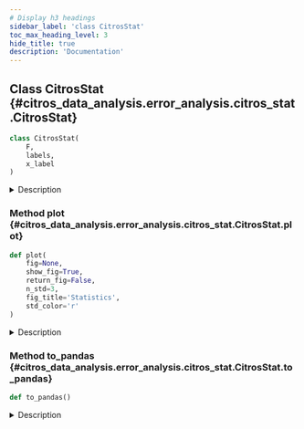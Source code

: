 ```yaml
---
# Display h3 headings
sidebar_label: 'class CitrosStat'
toc_max_heading_level: 3
hide_title: true
description: 'Documentation'
---
```









    
## Class CitrosStat {#citros_data_analysis.error_analysis.citros_stat.CitrosStat}





```python
class CitrosStat(
    F,
    labels,
    x_label
)
```


<details>
  <summary>Description</summary>

Object to store statistics.

---
#### Parameters

**```F```** :&ensp;**pandas.DataFrame**
:   Table with statistics.


**```labels```** :&ensp;`array-like`
:   Labels of the data columns.


**```x_label```** :&ensp;**str**
:   Label of the independent variable.

---
#### Attributes

**```x```** :&ensp;**pandas.DataFrame**
:   Table with independent variable.


**```mean```** :&ensp;**pandas.DataFrame**
:   Table with mean values. If statistics was collected for a vector, columns correspond to vector elements.


**```covar_matrix```** :&ensp;**pandas.DataFrame**
:   Table with the covariance matrixes. If statistics was collected for a vector, columns correspond to vector elements.


**```sigma```** :&ensp;**pandas.DataFrame**
:   Table with the square roots of the diagonal elements of the covariance matrix. 
    If statistics was collected for a vector, columns correspond to vector elements.





</details>






    
### Method plot {#citros_data_analysis.error_analysis.citros_stat.CitrosStat.plot}




```python
def plot(
    fig=None,
    show_fig=True,
    return_fig=False,
    n_std=3,
    fig_title='Statistics',
    std_color='r'
)
```


<details>
  <summary>Description</summary>

Plot mean values and standard deviations.

---
#### Parameters

**```fig```** :&ensp;**matplotlib.figure.Figure**
:   figure to plot on. If None, the new one will be created.


**```show_fig```** :&ensp;**bool**
:   If the fugure should be shown, True by default.


**```return_fig```** :&ensp;**bool**
:   If the figure parameters fig, ax should be returned; 
    fig is matplotlib.figure.Figure and ax is matplotlib.axes.Axes


**```n_std```** :&ensp;**int**, default **3**
:   Error interval to display, specified in standard deviations.


**```fig_title```** :&ensp;**str**, default `'Statistics'`
:   Title of the figure.


**```std_color```** :&ensp;**str**, default `'r'`
:   Color for dispalying standard deviations, red by default.

---
#### Returns

**```fig```** :&ensp;**matplotlib.figure.Figure**
:   if **return_fig** set to True


**```ax```** :&ensp;**list** of **matplotlib.axes.Axes**
:   if **return_fig** set to True


</details>


    
### Method to_pandas {#citros_data_analysis.error_analysis.citros_stat.CitrosStat.to_pandas}




```python
def to_pandas()
```


<details>
  <summary>Description</summary>

Convert CitrosStat object back to pandas DataFrame.

---
#### Returns

&ensp;**pandas.DataFrame**
:   Converted to pandas DataFrame.


</details>